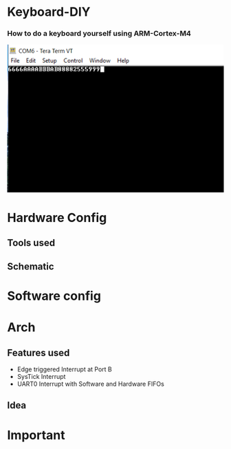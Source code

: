 # Keyboard-DIY
### How to do a keyboard yourself using ARM-Cortex-M4
![example](https://github.com/KareimGazer/Keyboard-DIY/blob/main/assets/terminal.PNG?raw=true)

# Hardware Config
## Tools used

## Schematic

# Software config

# Arch
## Features used
- Edge triggered Interrupt at Port B
- SysTick Interrupt
- UART0 Interrupt with Software and Hardware FIFOs

## Idea

# Important
